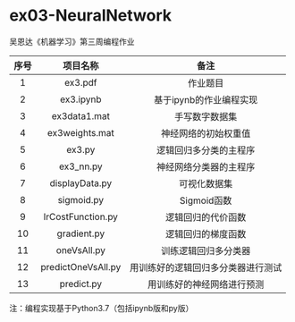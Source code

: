 # ex03-NeuralNetwork
吴恩达《机器学习》第三周编程作业

| 序号 |      项目名称      |                备注                |
| :--: | :----------------: | :--------------------------------: |
|  1   |      ex3.pdf       |              作业题目              |
|  2   |     ex3.ipynb      |      基于ipynb的作业编程实现       |
|  3   |    ex3data1.mat    |           手写数字数据集           |
|  4   |   ex3weights.mat   |        神经网络的初始权重值        |
|  5   |       ex3.py       |       逻辑回归多分类的主程序       |
|  6   |     ex3_nn.py      |       神经网络分类器的主程序       |
|  7   |   displayData.py   |            可视化数据集            |
|  8   |     sigmoid.py     |            Sigmoid函数             |
|  9   | lrCostFunction.py  |         逻辑回归的代价函数         |
|  10  |    gradient.py     |         逻辑回归的梯度函数         |
|  11  |    oneVsAll.py     |        训练逻辑回归多分类器        |
|  12  | predictOneVsAll.py | 用训练好的逻辑回归多分类器进行测试 |
|  13  |     predict.py     |     用训练好的神经网络进行预测     |

注：编程实现基于Python3.7（包括ipynb版和py版）

